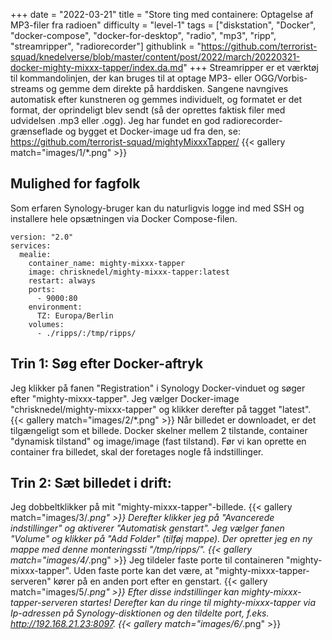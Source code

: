 +++
date = "2022-03-21"
title = "Store ting med containere: Optagelse af MP3-filer fra radioen"
difficulty = "level-1"
tags = ["diskstation", "Docker", "docker-compose", "docker-for-desktop", "radio", "mp3", "ripp", "streamripper", "radiorecorder"]
githublink = "https://github.com/terrorist-squad/knedelverse/blob/master/content/post/2022/march/20220321-docker-mighty-mixxx-tapper/index.da.md"
+++
Streamripper er et værktøj til kommandolinjen, der kan bruges til at optage MP3- eller OGG/Vorbis-streams og gemme dem direkte på harddisken. Sangene navngives automatisk efter kunstneren og gemmes individuelt, og formatet er det format, der oprindeligt blev sendt (så der oprettes faktisk filer med udvidelsen .mp3 eller .ogg). Jeg har fundet en god radiorecorder-grænseflade og bygget et Docker-image ud fra den, se: https://github.com/terrorist-squad/mightyMixxxTapper/
{{< gallery match="images/1/*.png" >}}

## Mulighed for fagfolk
Som erfaren Synology-bruger kan du naturligvis logge ind med SSH og installere hele opsætningen via Docker Compose-filen.
```
version: "2.0"
services:
  mealie:
    container_name: mighty-mixxx-tapper
    image: chrisknedel/mighty-mixxx-tapper:latest
    restart: always
    ports:
      - 9000:80
    environment:
      TZ: Europa/Berlin
    volumes:
      - ./ripps/:/tmp/ripps/

```

## Trin 1: Søg efter Docker-aftryk
Jeg klikker på fanen "Registration" i Synology Docker-vinduet og søger efter "mighty-mixxx-tapper". Jeg vælger Docker-image "chrisknedel/mighty-mixxx-tapper" og klikker derefter på tagget "latest".
{{< gallery match="images/2/*.png" >}}
Når billedet er downloadet, er det tilgængeligt som et billede. Docker skelner mellem 2 tilstande, container "dynamisk tilstand" og image/image (fast tilstand). Før vi kan oprette en container fra billedet, skal der foretages nogle få indstillinger.
## Trin 2: Sæt billedet i drift:
Jeg dobbeltklikker på mit "mighty-mixxx-tapper"-billede.
{{< gallery match="images/3/*.png" >}}
Derefter klikker jeg på "Avancerede indstillinger" og aktiverer "Automatisk genstart". Jeg vælger fanen "Volume" og klikker på "Add Folder" (tilføj mappe). Der opretter jeg en ny mappe med denne monteringssti "/tmp/ripps/".
{{< gallery match="images/4/*.png" >}}
Jeg tildeler faste porte til containeren "mighty-mixxx-tapper". Uden faste porte kan det være, at "mighty-mixxx-tapper-serveren" kører på en anden port efter en genstart.
{{< gallery match="images/5/*.png" >}}
Efter disse indstillinger kan mighty-mixxx-tapper-serveren startes! Derefter kan du ringe til mighty-mixxx-tapper via Ip-adressen på Synology-disktionen og den tildelte port, f.eks. http://192.168.21.23:8097.
{{< gallery match="images/6/*.png" >}}
